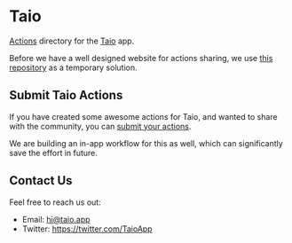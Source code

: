# Taio

[Actions](https://docs.taio.app/#/actions/basics) directory for the [Taio](https://taio.app) app.

Before we have a well designed website for actions sharing, we use [this repository](https://github.com/cyanzhong/actions.taio.app) as a temporary solution.

## Submit Taio Actions

If you have created some awesome actions for Taio, and wanted to share with the community, you can [submit your actions](https://airtable.com/shrZtX5DaukiL4ZFt).

We are building an in-app workflow for this as well, which can significantly save the effort in future.

## Contact Us

Feel free to reach us out:

- Email: [hi@taio.app](mailto:hi@taio.app)
- Twitter: https://twitter.com/TaioApp